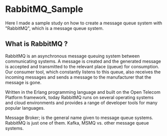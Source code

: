 # RabbitMQ_Sample
Here I made a sample study on how to create a message queue system with "RabbitMQ", which is a message queue system.

## What is RabbitMQ ?

 RabbitMQ is an asynchronous message queuing system between communicating systems. A message is created and the generated message is accepted and transmitted to the relevant place (queue) for consumption. Our consumer tool, which constantly listens to this queue, also receives the incoming messages and sends a message to the manufacturer that the message is gone.
 
 Written in the Erlang programming language and built on the Open Telecom Platform framework, today RabbitMQ runs on several operating systems and cloud environments and provides a range of developer tools for many popular languages.
 
 Message Broker; is the general name given to message queue systems. RabbitMQ is just one of them. Kafka, MSMQ vs. other message queue systems.

